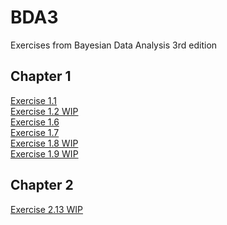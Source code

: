 # BDA3
Exercises from Bayesian Data Analysis 3rd edition

## Chapter 1

  [Exercise 1.1](Exercise1-1.html)<br/>
  [Exercise 1.2 WIP](Exercise1-2.html)<br/>
  [Exercise 1.6](Exercise1-6.html)<br/>
  [Exercise 1.7](Exercise1-7.html)<br/>
  [Exercise 1.8 WIP](exercise1-8.html)<br/>
  [Exercise 1.9 WIP](Exercise1-9.html)<br/>
  

## Chapter 2

  [Exercise 2.13 WIP](Exercise2-13.html)<br/>